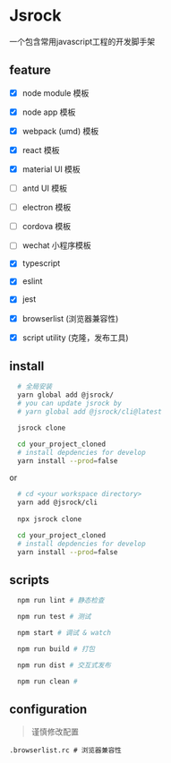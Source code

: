 # Jsrock

一个包含常用javascript工程的开发脚手架

## feature

- [x] node module 模板
- [x] node app 模板
- [x] webpack (umd) 模板
- [x] react 模板
- [x] material UI 模板
- [ ] antd UI 模板
- [ ] electron 模板
- [ ] cordova 模板
- [ ] wechat 小程序模板
- [x] typescript
- [x] eslint
- [x] jest
- [x] browserlist (浏览器兼容性)
- [x] script utility (克隆，发布工具)


## install
```bash
  # 全局安装
  yarn global add @jsrock/
  # you can update jsrock by 
  # yarn global add @jsrock/cli@latest

  jsrock clone

  cd your_project_cloned
  # install depdencies for develop
  yarn install --prod=false
```
or
```bash
  # cd <your workspace directory>
  yarn add @jsrock/cli
  
  npx jsrock clone

  cd your_project_cloned
  # install depdencies for develop
  yarn install --prod=false  
```


## scripts
```bash
  npm run lint # 静态检查
```
```bash
  npm run test # 测试
```
```bash
  npm start # 调试 & watch
```
```bash
  npm run build # 打包
```
```bash
  npm run dist # 交互式发布
```
```bash
  npm run clean # 
```

## configuration
> 谨慎修改配置
  
```.browserlist.rc # 浏览器兼容性```

